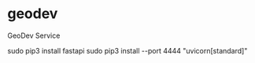 # geodev
GeoDev Service


sudo pip3 install fastapi
sudo pip3 install --port 4444 "uvicorn[standard]"


